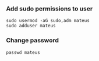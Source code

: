 ---
---

### Add sudo permissions to user
```shell
sudo usermod -aG sudo,adm mateus
sudo adduser mateus
```

### Change password
```shell
passwd mateus
```
